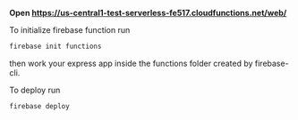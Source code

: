 **Open https://us-central1-test-serverless-fe517.cloudfunctions.net/web/**


To initialize firebase function run
```bash
firebase init functions
```

then work your express app inside the functions folder created by firebase-cli.


To deploy run 
```bash
firebase deploy
```